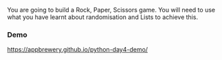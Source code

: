 You are going to build a Rock, Paper, Scissors game. You will need to use what you have learnt about randomisation and Lists to achieve this.

### Demo
https://appbrewery.github.io/python-day4-demo/

